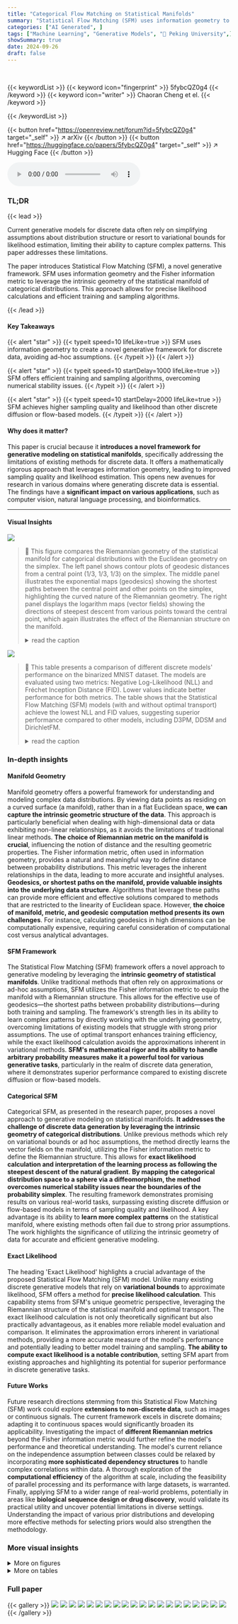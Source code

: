 ```yaml
---
title: "Categorical Flow Matching on Statistical Manifolds"
summary: "Statistical Flow Matching (SFM) uses information geometry to create a new flow-matching framework for generating discrete data, achieving superior sampling quality and likelihood compared to existing ..."
categories: ["AI Generated", ]
tags: ["Machine Learning", "Generative Models", "🏢 Peking University",]
showSummary: true
date: 2024-09-26
draft: false
---
```


<br>

{{< keywordList >}}
{{< keyword icon="fingerprint" >}} 5fybcQZ0g4 {{< /keyword >}}
{{< keyword icon="writer" >}} Chaoran Cheng et el. {{< /keyword >}}
 
{{< /keywordList >}}

{{< button href="https://openreview.net/forum?id=5fybcQZ0g4" target="_self" >}}
↗ arXiv
{{< /button >}}
{{< button href="https://huggingface.co/papers/5fybcQZ0g4" target="_self" >}}
↗ Hugging Face
{{< /button >}}



<audio controls>
    <source src="https://ai-paper-reviewer.com/5fybcQZ0g4/podcast.wav" type="audio/wav">
    Your browser does not support the audio element.
</audio>


### TL;DR


{{< lead >}}

Current generative models for discrete data often rely on simplifying assumptions about distribution structure or resort to variational bounds for likelihood estimation, limiting their ability to capture complex patterns. This paper addresses these limitations. 

The paper introduces Statistical Flow Matching (SFM), a novel generative framework.  SFM uses information geometry and the Fisher information metric to leverage the intrinsic geometry of the statistical manifold of categorical distributions. This approach allows for precise likelihood calculations and efficient training and sampling algorithms.

{{< /lead >}}


#### Key Takeaways

{{< alert "star" >}}
{{< typeit speed=10 lifeLike=true >}} SFM uses information geometry to create a novel generative framework for discrete data, avoiding ad-hoc assumptions. {{< /typeit >}}
{{< /alert >}}

{{< alert "star" >}}
{{< typeit speed=10 startDelay=1000 lifeLike=true >}} SFM offers efficient training and sampling algorithms, overcoming numerical stability issues. {{< /typeit >}}
{{< /alert >}}

{{< alert "star" >}}
{{< typeit speed=10 startDelay=2000 lifeLike=true >}} SFM achieves higher sampling quality and likelihood than other discrete diffusion or flow-based models. {{< /typeit >}}
{{< /alert >}}

#### Why does it matter?
This paper is crucial because it **introduces a novel framework for generative modeling on statistical manifolds**, specifically addressing the limitations of existing methods for discrete data.  It offers a mathematically rigorous approach that leverages information geometry, leading to improved sampling quality and likelihood estimation. This opens new avenues for research in various domains where generating discrete data is essential. The findings have a **significant impact on various applications**, such as computer vision, natural language processing, and bioinformatics.

------
#### Visual Insights



![](https://ai-paper-reviewer.com/5fybcQZ0g4/figures_3_1.jpg)

> 🔼 This figure compares the Riemannian geometry of the statistical manifold for categorical distributions with the Euclidean geometry on the simplex.  The left panel shows contour plots of geodesic distances from a central point (1/3, 1/3, 1/3) on the simplex. The middle panel illustrates the exponential maps (geodesics) showing the shortest paths between the central point and other points on the simplex, highlighting the curved nature of the Riemannian geometry.  The right panel displays the logarithm maps (vector fields) showing the directions of steepest descent from various points toward the central point, which again illustrates the effect of the Riemannian structure on the manifold.
> <details>
> <summary>read the caption</summary>
> Figure 1: The Riemannian geometry of the statistical manifold for categorical distributions in comparison to Euclidean geometry on the simplex. Left: Contours for the geodesic distances to μ0 = (1/3, 1/3, 1/3). Middle: Exponential maps (geodesics) from μ0 to different points near the boundary. Right: Logarithm maps (vector fields) to μ0.
> </details>





![](https://ai-paper-reviewer.com/5fybcQZ0g4/tables_7_1.jpg)

> 🔼 This table presents a comparison of different discrete models' performance on the binarized MNIST dataset.  The models are evaluated using two metrics: Negative Log-Likelihood (NLL) and Fréchet Inception Distance (FID).  Lower values indicate better performance for both metrics. The table shows that the Statistical Flow Matching (SFM) models (with and without optimal transport) achieve the lowest NLL and FID values, suggesting superior performance compared to other models, including D3PM, DDSM and DirichletFM.
> <details>
> <summary>read the caption</summary>
> Table 1: NLL and FID of different discrete models on binarized MNIST. * is from [7].
> </details>





### In-depth insights


#### Manifold Geometry
Manifold geometry offers a powerful framework for understanding and modeling complex data distributions.  By viewing data points as residing on a curved surface (a manifold), rather than in a flat Euclidean space, **we can capture the intrinsic geometric structure of the data**. This approach is particularly beneficial when dealing with high-dimensional data or data exhibiting non-linear relationships, as it avoids the limitations of traditional linear methods.  **The choice of Riemannian metric on the manifold is crucial**, influencing the notion of distance and the resulting geometric properties.  The Fisher information metric, often used in information geometry, provides a natural and meaningful way to define distance between probability distributions.  This metric leverages the inherent relationships in the data, leading to more accurate and insightful analyses.  **Geodesics, or shortest paths on the manifold, provide valuable insights into the underlying data structure**. Algorithms that leverage these paths can provide more efficient and effective solutions compared to methods that are restricted to the linearity of Euclidean space.  However, **the choice of manifold, metric, and geodesic computation method presents its own challenges**.  For instance, calculating geodesics in high dimensions can be computationally expensive, requiring careful consideration of computational cost versus analytical advantages.

#### SFM Framework
The Statistical Flow Matching (SFM) framework offers a novel approach to generative modeling by leveraging the **intrinsic geometry of statistical manifolds**.  Unlike traditional methods that often rely on approximations or ad-hoc assumptions, SFM utilizes the Fisher information metric to equip the manifold with a Riemannian structure. This allows for the effective use of geodesics—the shortest paths between probability distributions—during both training and sampling.  The framework's strength lies in its ability to learn complex patterns by directly working with the underlying geometry, overcoming limitations of existing models that struggle with strong prior assumptions.  The use of optimal transport enhances training efficiency, while the exact likelihood calculation avoids the approximations inherent in variational methods.  **SFM's mathematical rigor and its ability to handle arbitrary probability measures make it a powerful tool for various generative tasks**, particularly in the realm of discrete data generation, where it demonstrates superior performance compared to existing discrete diffusion or flow-based models.

#### Categorical SFM
Categorical SFM, as presented in the research paper, proposes a novel approach to generative modeling on statistical manifolds.  **It addresses the challenge of discrete data generation by leveraging the intrinsic geometry of categorical distributions**.  Unlike previous methods which rely on variational bounds or ad hoc assumptions, the method directly learns the vector fields on the manifold, utilizing the Fisher information metric to define the Riemannian structure.  This allows for **exact likelihood calculation and interpretation of the learning process as following the steepest descent of the natural gradient**.  **By mapping the categorical distribution space to a sphere via a diffeomorphism, the method overcomes numerical stability issues near the boundaries of the probability simplex**.  The resulting framework demonstrates promising results on various real-world tasks, surpassing existing discrete diffusion or flow-based models in terms of sampling quality and likelihood.  A key advantage is its ability to **learn more complex patterns** on the statistical manifold, where existing methods often fail due to strong prior assumptions. The work highlights the significance of utilizing the intrinsic geometry of data for accurate and efficient generative modeling.

#### Exact Likelihood
The heading 'Exact Likelihood' highlights a crucial advantage of the proposed Statistical Flow Matching (SFM) model.  Unlike many existing discrete generative models that rely on **variational bounds** to approximate likelihood, SFM offers a method for **precise likelihood calculation**. This capability stems from SFM's unique geometric perspective, leveraging the Riemannian structure of the statistical manifold and optimal transport. The exact likelihood calculation is not only theoretically significant but also practically advantageous, as it enables more reliable model evaluation and comparison.  It eliminates the approximation errors inherent in variational methods, providing a more accurate measure of the model's performance and potentially leading to better model training and sampling. **The ability to compute exact likelihood is a notable contribution**, setting SFM apart from existing approaches and highlighting its potential for superior performance in discrete generative tasks.

#### Future Works
Future research directions stemming from this Statistical Flow Matching (SFM) work could explore **extensions to non-discrete data**, such as images or continuous signals.  The current framework excels in discrete domains; adapting it to continuous spaces would significantly broaden its applicability.  Investigating the impact of **different Riemannian metrics** beyond the Fisher information metric would further refine the model's performance and theoretical understanding.  The model's current reliance on the independence assumption between classes could be relaxed by incorporating **more sophisticated dependency structures** to handle complex correlations within data.   A thorough exploration of the **computational efficiency** of the algorithm at scale, including the feasibility of parallel processing and its performance with large datasets, is warranted.  Finally, applying SFM to a wider range of real-world problems, potentially in areas like **biological sequence design or drug discovery**, would validate its practical utility and uncover potential limitations in diverse settings.  Understanding the impact of various prior distributions and developing more effective methods for selecting priors would also strengthen the methodology.


### More visual insights

<details>
<summary>More on figures
</summary>


![](https://ai-paper-reviewer.com/5fybcQZ0g4/figures_4_1.jpg)

> 🔼 This figure illustrates the Statistical Flow Matching (SFM) framework. Panel (a) shows the training process, where probability measures are mapped from the statistical manifold P to the sphere S<sup>n-1</sup> using a diffeomorphism. A time-dependent vector field is learned on S<sup>n-1</sup>, which is then used to generate a trajectory. This trajectory is mapped back to P to obtain the final probability measure. Panel (b) depicts the process of negative log-likelihood (NLL) calculation for one-hot examples. To avoid numerical instability issues at the boundary, the probability density is marginalized over a small neighborhood around a Dirac measure.
> <details>
> <summary>read the caption</summary>
> Figure 2: Statistical flow matching (SFM) framework. (a) During training (Sec.3.2), probability measures on P are mapped to S<sup>n-1</sup> via diffeomorphism π to compute the time-dependent vector field (in red). During inference, the learned vector field generates the trajectory on S<sup>n-1</sup> and we map the outcome of ODE back to P (in blue). (b) In the NLL calculation for one-hot examples (Sec.3.5), the probability density is marginalized over a small neighborhood of some Dirac measure to avoid undefined behaviors at the boundary (in green).
> </details>



![](https://ai-paper-reviewer.com/5fybcQZ0g4/figures_6_1.jpg)

> 🔼 This figure compares the Riemannian geometry of the statistical manifold for categorical distributions with the Euclidean geometry on the simplex.  The left panel shows contours of geodesic distances from a central point (1/3, 1/3, 1/3). The middle panel illustrates exponential maps (geodesics) connecting this central point to various points, highlighting the curved nature of the Riemannian manifold.  The right panel shows logarithm maps (vector fields) pointing towards the central point. The comparison reveals that Euclidean geometry fails to represent the true curved geometry of the statistical manifold.
> <details>
> <summary>read the caption</summary>
> Figure 1: The Riemannian geometry of the statistical manifold for categorical distributions in comparison to Euclidean geometry on the simplex. Left: Contours for the geodesic distances to μ0 = (1/3, 1/3, 1/3). Middle: Exponential maps (geodesics) from μ0 to different points near the boundary. Right: Logarithm maps (vector fields) to μ0.
> </details>



![](https://ai-paper-reviewer.com/5fybcQZ0g4/figures_23_1.jpg)

> 🔼 This figure shows the relationship between the GPT-J-6B NLL (negative log-likelihood) and sample entropy for various text generation models.  Lower NLL and higher entropy generally indicate better model performance. The plot compares several models, including SFM (with and without optimal transport), MultiFlow (with different logit temperatures), D3PM, SEDD (with mask and uniform settings), and an autoregressive model. A random baseline is also included. The plot illustrates that SFM achieves a good balance between low NLL and high entropy, suggesting good model performance and sample diversity.
> <details>
> <summary>read the caption</summary>
> Figure 4: GPT-J-6B NLL versus sample entropy. For MultiFlow, D3PM, and autoregressive, the curve represents different logit temperatures from 0.5 to 1. Baseline data are from [12].
> </details>



![](https://ai-paper-reviewer.com/5fybcQZ0g4/figures_24_1.jpg)

> 🔼 This figure compares the Riemannian geometry of the statistical manifold for categorical distributions with the Euclidean geometry on the simplex.  The left panel shows contour plots of geodesic distances to a central point (1/3, 1/3, 1/3). The middle panel visualizes geodesics (exponential maps) from this central point to various points near the boundary of the simplex, highlighting the curved nature of the Riemannian manifold. The right panel displays logarithm maps (vector fields) to the central point, illustrating how the vector field changes based on the manifold's geometry.
> <details>
> <summary>read the caption</summary>
> Figure 1: The Riemannian geometry of the statistical manifold for categorical distributions in comparison to Euclidean geometry on the simplex. Left: Contours for the geodesic distances to μ0 = (1/3, 1/3, 1/3). Middle: Exponential maps (geodesics) from μ0 to different points near the boundary. Right: Logarithm maps (vector fields) to μ0.
> </details>



</details>




<details>
<summary>More on tables
</summary>


![](https://ai-paper-reviewer.com/5fybcQZ0g4/tables_8_1.jpg)
> 🔼 This table presents the bits-per-character (BPC) results on the Text8 dataset for different models.  Lower BPC values indicate better performance.  The results for SFM (with and without optimal transport), LinearFM, and several other baselines from previous work are shown, allowing for comparison of SFM's performance against existing methods.
> <details>
> <summary>read the caption</summary>
> Table 2: BPC on Text8. Results marked * are taken from the corresponding papers.
> </details>

![](https://ai-paper-reviewer.com/5fybcQZ0g4/tables_8_2.jpg)
> 🔼 This table presents the results of evaluating the quality of generated promoter DNA sequences using the Sei [13] model, which predicts promoter activity based on chromatin mark H3K4me3.  The metric used is SP-MSE (mean squared error between predicted and actual promoter activity), lower values indicating better performance.  The table compares the performance of several models, including the Statistical Flow Matching (SFM) model with and without optimal transport, highlighting the effectiveness of SFM in this complex bioinformatics generation task.
> <details>
> <summary>read the caption</summary>
> Table 3: SP-MSE (as evaluated by Sei [13]) on the generated promoter DNA sequences. Results marked * are from [7] and results marked + are from [59].
> </details>

![](https://ai-paper-reviewer.com/5fybcQZ0g4/tables_20_1.jpg)
> 🔼 This table presents a quantitative comparison of various discrete generative models on the binarized MNIST dataset.  The models are evaluated using two metrics: the negative log-likelihood (NLL), which measures how well the model assigns probabilities to the data, and the Fréchet Inception Distance (FID), which assesses the quality and diversity of the generated samples.  Lower NLL and FID scores indicate better performance.  The table includes results for Statistical Flow Matching (SFM) with and without optimal transport, as well as other models from the literature (D3PM, LinearFM, DDSM, DirichletFM) for reference.
> <details>
> <summary>read the caption</summary>
> Table 1: NLL and FID of different discrete models on binarized MNIST. * is from [7].
> </details>

![](https://ai-paper-reviewer.com/5fybcQZ0g4/tables_24_1.jpg)
> 🔼 This table presents the negative log-likelihood (NLL) results obtained using different sampling methods (Euler and ODE), varying the number of steps in Euler method, and different values of the maximum timestep (tmax). It showcases the impact of these hyperparameters on the model's performance, highlighting the trade-off between accuracy and computational cost.
> <details>
> <summary>read the caption</summary>
> Table 4: NLL for different sampling methods, sampling steps, and tmax.
> </details>

![](https://ai-paper-reviewer.com/5fybcQZ0g4/tables_24_2.jpg)
> 🔼 This table presents the results of negative log-likelihood (NLL) and Fréchet Inception Distance (FID) scores for different discrete generative models on the binarized MNIST dataset.  Lower NLL and FID values indicate better model performance.  The models compared include two versions of the proposed Statistical Flow Matching (SFM) method (with and without optimal transport), Linear Flow Matching (LinearFM), and previously published D3PM and DDSM models for reference.  The asterisk (*) indicates that the DDSM results are from a different source.
> <details>
> <summary>read the caption</summary>
> Table 1: NLL and FID of different discrete models on binarized MNIST. * is from [7].
> </details>

</details>




### Full paper

{{< gallery >}}
<img src="https://ai-paper-reviewer.com/5fybcQZ0g4/1.png" class="grid-w50 md:grid-w33 xl:grid-w25" />
<img src="https://ai-paper-reviewer.com/5fybcQZ0g4/2.png" class="grid-w50 md:grid-w33 xl:grid-w25" />
<img src="https://ai-paper-reviewer.com/5fybcQZ0g4/3.png" class="grid-w50 md:grid-w33 xl:grid-w25" />
<img src="https://ai-paper-reviewer.com/5fybcQZ0g4/4.png" class="grid-w50 md:grid-w33 xl:grid-w25" />
<img src="https://ai-paper-reviewer.com/5fybcQZ0g4/5.png" class="grid-w50 md:grid-w33 xl:grid-w25" />
<img src="https://ai-paper-reviewer.com/5fybcQZ0g4/6.png" class="grid-w50 md:grid-w33 xl:grid-w25" />
<img src="https://ai-paper-reviewer.com/5fybcQZ0g4/7.png" class="grid-w50 md:grid-w33 xl:grid-w25" />
<img src="https://ai-paper-reviewer.com/5fybcQZ0g4/8.png" class="grid-w50 md:grid-w33 xl:grid-w25" />
<img src="https://ai-paper-reviewer.com/5fybcQZ0g4/9.png" class="grid-w50 md:grid-w33 xl:grid-w25" />
<img src="https://ai-paper-reviewer.com/5fybcQZ0g4/10.png" class="grid-w50 md:grid-w33 xl:grid-w25" />
<img src="https://ai-paper-reviewer.com/5fybcQZ0g4/11.png" class="grid-w50 md:grid-w33 xl:grid-w25" />
<img src="https://ai-paper-reviewer.com/5fybcQZ0g4/12.png" class="grid-w50 md:grid-w33 xl:grid-w25" />
<img src="https://ai-paper-reviewer.com/5fybcQZ0g4/13.png" class="grid-w50 md:grid-w33 xl:grid-w25" />
<img src="https://ai-paper-reviewer.com/5fybcQZ0g4/14.png" class="grid-w50 md:grid-w33 xl:grid-w25" />
<img src="https://ai-paper-reviewer.com/5fybcQZ0g4/15.png" class="grid-w50 md:grid-w33 xl:grid-w25" />
<img src="https://ai-paper-reviewer.com/5fybcQZ0g4/16.png" class="grid-w50 md:grid-w33 xl:grid-w25" />
<img src="https://ai-paper-reviewer.com/5fybcQZ0g4/17.png" class="grid-w50 md:grid-w33 xl:grid-w25" />
<img src="https://ai-paper-reviewer.com/5fybcQZ0g4/18.png" class="grid-w50 md:grid-w33 xl:grid-w25" />
<img src="https://ai-paper-reviewer.com/5fybcQZ0g4/19.png" class="grid-w50 md:grid-w33 xl:grid-w25" />
<img src="https://ai-paper-reviewer.com/5fybcQZ0g4/20.png" class="grid-w50 md:grid-w33 xl:grid-w25" />
{{< /gallery >}}